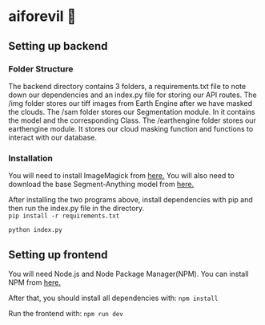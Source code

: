 # aiforevil :japanese_ogre:


## Setting up backend 

### Folder Structure
The backend directory contains 3 folders, a requirements.txt file to note down our dependencies and an index.py file for storing our API routes.
The /img folder stores our tiff images from Earth Engine after we have masked the clouds. 
The /sam folder stores our Segmentation module. In it contains the model and the corresponding Class.
The /earthengine folder stores our earthengine module. It stores our cloud masking function and functions to interact with our database.

### Installation
You will need to install ImageMagick from [here.](https://imagemagick.org/archive/binaries/ImageMagick-7.1.1-22-Q16-HDRI-x64-dll.exe) You will also need to download the base Segment-Anything model from [here.](https://dl.fbaipublicfiles.com/segment_anything/sam_vit_l_0b3195.pth)

After installing the two programs above, install dependencies with pip and then run the index.py file in the directory.  
`pip install -r requirements.txt`

`python index.py` 

## Setting up frontend
You will need Node.js and Node Package Manager(NPM). You can install NPM from [here.](https://nodejs.org/dist/v20.10.0/node-v20.10.0-x64.msi)

After that, you should install all dependencies with:
`npm install`

Run the frontend with:
`npm run dev`
